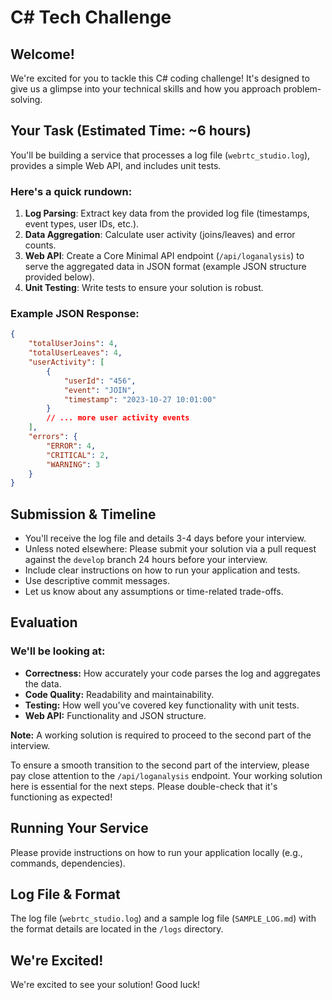 # C# Tech Challenge

## Welcome!

We're excited for you to tackle this C# coding challenge! It's designed to give us a glimpse into your technical skills and how you approach problem-solving.

## Your Task (Estimated Time: ~6 hours)

You'll be building a service that processes a log file (`webrtc_studio.log`), provides a simple Web API, and includes unit tests.

### Here's a quick rundown:

1. **Log Parsing**: Extract key data from the provided log file (timestamps, event types, user IDs, etc.).
2. **Data Aggregation**: Calculate user activity (joins/leaves) and error counts.
3. **Web API**: Create a Core Minimal API endpoint (`/api/loganalysis`) to serve the aggregated data in JSON format (example JSON structure provided below).
4. **Unit Testing**: Write tests to ensure your solution is robust.

### Example JSON Response:

```json
{
    "totalUserJoins": 4,
    "totalUserLeaves": 4,
    "userActivity": [
        {
            "userId": "456",
            "event": "JOIN",
            "timestamp": "2023-10-27 10:01:00"
        }
        // ... more user activity events
    ],
    "errors": {
        "ERROR": 4,
        "CRITICAL": 2,
        "WARNING": 3
    }
}
```

## Submission & Timeline

* You'll receive the log file and details 3-4 days before your interview.
* Unless noted elsewhere: Please submit your solution via a pull request against the `develop` branch 24 hours before your interview.
* Include clear instructions on how to run your application and tests.
* Use descriptive commit messages.
* Let us know about any assumptions or time-related trade-offs.

## Evaluation

### We'll be looking at:

* **Correctness:** How accurately your code parses the log and aggregates the data.
* **Code Quality:** Readability and maintainability.
* **Testing:** How well you've covered key functionality with unit tests.
* **Web API:** Functionality and JSON structure.

**Note:** A working solution is required to proceed to the second part of the interview.

To ensure a smooth transition to the second part of the interview, please pay close attention to the `/api/loganalysis` endpoint. Your working solution here is essential for the next steps. Please double-check that it's functioning as expected!

## Running Your Service

Please provide instructions on how to run your application locally (e.g., commands, dependencies).

## Log File & Format

The log file (`webrtc_studio.log`) and a sample log file (`SAMPLE_LOG.md`) with the format details are located in the `/logs` directory.

## We're Excited!

We're excited to see your solution! Good luck!

